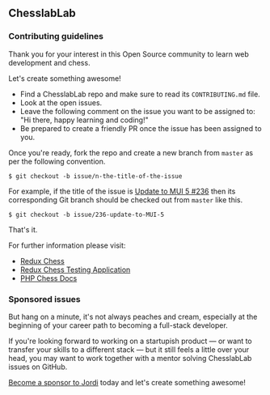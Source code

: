 ## ChesslabLab
### Contributing guidelines

Thank you for your interest in this Open Source community to learn web development and chess.

Let's create something awesome!

- Find a ChesslabLab repo and make sure to read its `CONTRIBUTING.md` file.
- Look at the open issues.
- Leave the following comment on the issue you want to be assigned to: "Hi there, happy learning and coding!"
- Be prepared to create a friendly PR once the issue has been assigned to you.

Once you're ready, fork the repo and create a new branch from `master` as per the following convention.

```text
$ git checkout -b issue/n-the-title-of-the-issue
```

For example, if the title of the issue is [Update to MUI 5 #236](https://github.com/chesslablab/redux-chess/issues/236) then its corresponding Git branch should be checked out from `master` like this.

```text
$ git checkout -b issue/236-update-to-MUI-5
```

That's it.

For further information please visit:

- [Redux Chess](https://github.com/chesslablab/redux-chess)
- [Redux Chess Testing Application](https://github.com/chesslablab/testing-redux-chess)
- [PHP Chess Docs](https://php-chess.readthedocs.io/en/latest/)

### Sponsored issues

But hang on a minute, it's not always peaches and cream, especially at the beginning of your career path to becoming a full-stack developer.

If you're looking forward to working on a startupish product — or want to transfer your skills to a different stack — but it still feels a little over your head, you may want to work together with a mentor solving ChesslabLab issues on GitHub.

[Become a sponsor to Jordi](https://github.com/sponsors/programarivm?frequency=one-time) today and let's create something awesome!
